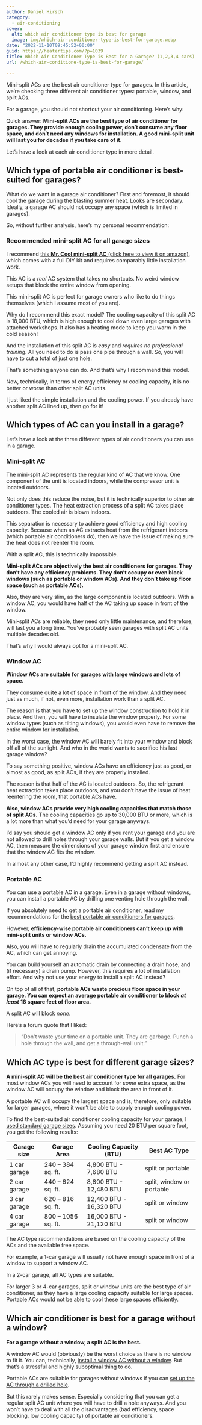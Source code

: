 ```yaml
---
author: Daniel Hirsch
category:
  - air-conditioning
cover:
  alt: which air conditioner type is best for garage
  image: img/which-air-conditioner-type-is-best-for-garage.webp
date: "2022-11-10T09:45:52+00:00"
guid: https://heatertips.com/?p=1039
title: Which Air Conditioner Type is Best for a Garage? (1,2,3,4 cars)
url: /which-air-conditione-type-is-best-for-garage/

---
```

Mini-split ACs are the best air conditioner type for garages. In this article, we’re checking three different air conditioner types: portable, window, and split ACs.

For a garage, you should not shortcut your air conditioning. Here’s why:

Quick answer: **Mini-split ACs are the best type of air conditioner for garages. They provide enough cooling power, don’t consume any floor space, and don’t need any windows for installation. A good mini-split unit will last you for decades if you take care of it.**

Let’s have a look at each air conditioner type in more detail.

## Which type of portable air conditioner is best-suited for garages?

What do we want in a garage air conditioner? First and foremost, it should cool the garage during the blasting summer heat. Looks are secondary. Ideally, a garage AC should not occupy any space (which is limited in garages).

So, without further analysis, here’s my personal recommendation:

### Recommended mini-split AC for all garage sizes

I recommend [this **Mr. Cool mini-split AC** (click here to view it on amazon)](https://www.amazon.com/MRCOOL-Ductless-Split-System-Generation/dp/B083R2QX9S?crid=3F9QK7M0SRD5H&keywords=mini+split+ac&qid=1667985340&sprefix=mini+split+a%2Caps%2C372&sr=8-5&linkCode=ll1&tag=heatertips-20&linkId=075464d2881ed27dde6ecc921a55361a&language=en_US&ref_=as_li_ss_tl), which comes with a full DIY kit and requires comparably little installation work.

This AC is a _real_ AC system that takes no shortcuts. No weird window setups that block the entire window from opening.

This mini-split AC is perfect for garage owners who like to do things themselves (which I assume most of you are).

Why do I recommend this exact model? The cooling capacity of this split AC is 18,000 BTU, which is high enough to cool down even large garages with attached workshops. It also has a heating mode to keep you warm in the cold season!

And the installation of this split AC is _easy_ and _requires no professional training_. All you need to do is pass one pipe through a wall. So, you will have to cut a total of just one hole.

That’s something anyone can do. And that’s why I recommend this model.

Now, technically, in terms of energy efficiency or cooling capacity, it is no better or worse than other split AC units.

I just liked the simple installation and the cooling power. If you already have another split AC lined up, then go for it!

## Which types of AC can you install in a garage?

Let’s have a look at the three different types of air conditioners you can use in a garage.

### Mini-split AC

The mini-split AC represents the regular kind of AC that we know. One component of the unit is located indoors, while the compressor unit is located outdoors.

Not only does this reduce the noise, but it is technically superior to other air conditioner types. The heat extraction process of a split AC takes place outdoors. The cooled air is blown indoors.

This separation is necessary to achieve good efficiency and high cooling capacity. Because when an AC extracts heat from the refrigerant indoors (which portable air conditioners do), then we have the issue of making sure the heat does not reenter the room.

With a split AC, this is technically impossible.

**Mini-split ACs are objectively the best air conditioners for garages. They don’t have any efficiency problems. They don’t occupy or even block windows (such as portable or window ACs). And they don’t take up floor space (such as portable ACs).**

Also, they are very slim, as the large component is located outdoors. With a window AC, you would have half of the AC taking up space in front of the window.

Mini-split ACs are reliable, they need only little maintenance, and therefore, will last you a long time. You’ve probably seen garages with split AC units multiple decades old.

That’s why I would always opt for a mini-split AC.

### Window AC

**Window ACs are suitable for garages with large windows and lots of space.**

They consume quite a lot of space in front of the window. And they need just as much, if not, even more, installation work than a split AC.

The reason is that you have to set up the window construction to hold it in place. And then, you will have to insulate the window properly. For some window types (such as tilting windows), you would even have to remove the entire window for installation.

In the worst case, the window AC will barely fit into your window and block off all of the sunlight. And who in the world wants to sacrifice his last garage window?

To say something positive, window ACs have an efficiency just as good, or almost as good, as split ACs, if they are properly installed.

The reason is that half of the AC is located outdoors. So, the refrigerant heat extraction takes place outdoors, and you don’t have the issue of heat reentering the room, that portable ACs have.

**Also, window ACs provide very high cooling capacities that match those of split ACs.** The cooling capacities go up to 30,000 BTU or more, which is a lot more than what you’d need for your garage anyways.

I’d say you should get a window AC only if you rent your garage and you are not allowed to drill holes through your garage walls. But if you get a window AC, then measure the dimensions of your garage window first and ensure that the window AC fits the window.

In almost any other case, I’d highly recommend getting a split AC instead.

### Portable AC

You can use a portable AC in a garage. Even in a garage without windows, you can install a portable AC by drilling one venting hole through the wall.

If you absolutely need to get a portable air conditioner, read my recommendations for the [best portable air conditioners for garages](/best-portable-air-conditioners-for-garage/).

However, **efficiency-wise portable air conditioners can’t keep up with mini-split units or window ACs.**

Also, you will have to regularly drain the accumulated condensate from the AC, which can get annoying.

You can build yourself an automatic drain by connecting a drain hose, and (if necessary) a drain pump. However, this requires a lot of installation effort. And why not use your energy to install a split AC instead?

On top of all of that, **portable ACs waste precious floor space in your garage. You can expect an average portable air conditioner to block** **_at least_** **16 square feet of floor area.**

A split AC will block _none_.

Here’s a forum quote that I liked:

> “Don't waste your time on a portable unit. They are garbage. Punch a hole through the wall, and get a through-wall unit.”

## Which AC type is best for different garage sizes?

**A mini-split AC will be the best air conditioner type for all garages.** For most window ACs you will need to account for _some_ extra space, as the window AC will occupy the window and block the area in front of it.

A portable AC will occupy the largest space and is, therefore, only suitable for larger garages, where it won’t be able to supply enough cooling power.

To find the best-suited air conditioner cooling capacity for your garage, I [used standard garage sizes](https://garagetransformed.com/standard-garage-sizes/). Assuming you need 20 BTU per square foot, you get the following results:

Garage size | Garage Area | Cooling Capacity (BTU) | Best AC Type
-- | -- | -- | --
1 car garage | 240 – 384 sq. ft. | 4,800 BTU - 7,680 BTU | split or portable
2 car garage | 440 – 624 sq. ft. | 8,800 BTU - 12,480 BTU | split, window or portable
3 car garage | 620 – 816 sq. ft. | 12,400 BTU - 16,320 BTU | split or window
4 car garage | 800 – 1056 sq. ft. | 16,000 BTU - 21,120 BTU | split or window

The AC type recommendations are based on the cooling capacity of the ACs and the available free space.

For example, a 1-car garage will usually not have enough space in front of a window to support a window AC.

In a 2-car garage, all AC types are suitable.

For larger 3 or 4-car garages, split or window units are the best type of air conditioner, as they have a large cooling capacity suitable for large spaces. Portable ACs would not be able to cool these large spaces efficiently.

## Which air conditioner is best for a garage without a window?

**For a garage without a window, a split AC is the best.**

A window AC would (obviously) be the worst choice as there is no window to fit it. You can, technically, [install a window AC without a window](/use-window-air-conditioner-without-window/). But that’s a stressful and highly suboptimal thing to do.

Portable ACs are suitable for garages without windows if you can [set up the AC through a drilled hole](/how-to-vent-portable-ac-without-window/).

But this rarely makes sense. Especially considering that you can get a regular split AC unit where you will have to drill a hole anyways. And you won’t have to deal with all the disadvantages (bad efficiency, space blocking, low cooling capacity) of portable air conditioners.
